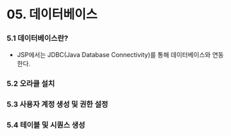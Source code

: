 # 05. 데이터베이스

### 5.1 데이터베이스란?

- JSP에서는 JDBC(Java Database Connectivity)를 통해 데이터베이스와 연동한다.



### 5.2 오라클 설치



### 5.3 사용자 계정 생성 및 권한 설정



### 5.4 테이블 및 시퀀스 생성

